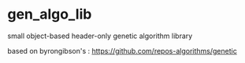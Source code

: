 # gen_algo_lib
small object-based header-only genetic algorithm library

based on byrongibson's :
https://github.com/repos-algorithms/genetic

